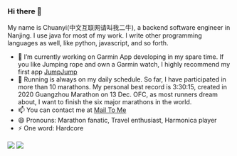 ### Hi there 👋

My name is Chuanyi(中文互联网请叫我二牛), a backend software engineer in Nanjing. I use java for most of my work. I write other programming languages as well, like python, javascript, and so forth. 

- 🔭 I’m currently working on Garmin App developing in my spare time. If you like Jumping rope and own a Garmin watch, I highly recommend my first app [JumpJump](https://apps.garmin.com/en-US/apps/92273c4b-9b53-4a8e-86a9-e5235af2505c)
- 🌱 Running is always on my daily schedule. So far, I have participated in more than 10 marathons. My personal best record is 3:30:15, created in 2020 Guangzhou Marathon on 13 Dec. OFC, as most runners dream about, I want to finish the six major marathons in the world.
- 📫 You can contact me at [Mail To Me](mailto:chuanyi@88.com)
- 😄 Pronouns: Marathon fanatic, Travel enthusiast, Harmonica player
- ⚡ One word: Hardcore
<img align="center" src="https://github-readme-stats.vercel.app/api/top-langs?username=likenttt&hide=css&layout=compact" />
<img align="center" src="https://github-readme-stats.vercel.app/api?username=likenttt&show_icons=true&count_private=true&include_all_commits=true" />
